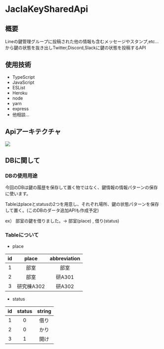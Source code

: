 # JaclaKeySharedApi

## 概要

Lineの鍵管理グループに投稿された他の情報も含むメッセージやスタンプ,etc...から鍵の状態を抜き出しTwitter,Discord,Slackに鍵の状態を投稿するAPI

## 使用技術

- TypeScript
- JavaScript
- ESList
- Heroku
- node
- yarn
- express
- 他相談...

## Apiアーキテクチャ
![](https://user-images.githubusercontent.com/48125577/107884767-22595c00-6f3a-11eb-81f3-4cbd8267b505.png)

## DBに関して

### DBの使用用途

今回のDBは鍵の履歴を保存して置く物ではなく、鍵情報の情報パターンの保存に使います。

Tableはplaceとstatusの2つを用意し、それぞれ場所、鍵の状態パターンを保存して置く。(このDBのダータ追加APIも作成予定)

ex） 部室の鍵を借りました。-> 部室(place) , 借り(status)

### Tableについて
- place

| id  | place      | abbreviation |
| :-: | :--------: | :----------: |
| 1   | 部室       | 部室         |
| 2   | 部室       | 研A301       |
| 3   | 研究棟A302 | 研A302       |

- status

| id  | status | string |
| :-: | :----: | :----: |
| 1   | 0      | 借り   |
| 2   | 0      | かり   |
| 3   | 1      | 開け   | 



